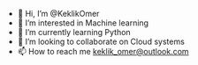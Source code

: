 - 👋 Hi, I’m @KeklikOmer
- 👀 I’m interested in Machine learning
- 🌱 I’m currently learning Python
- 💞️ I’m looking to collaborate on Cloud systems
- 📫 How to reach me keklik_omer@outlook.com

<!---
KeklikOmer/KeklikOmer is a ✨ special ✨ repository because its `README.md` (this file) appears on your GitHub profile.
You can click the Preview link to take a look at your changes.
--->
